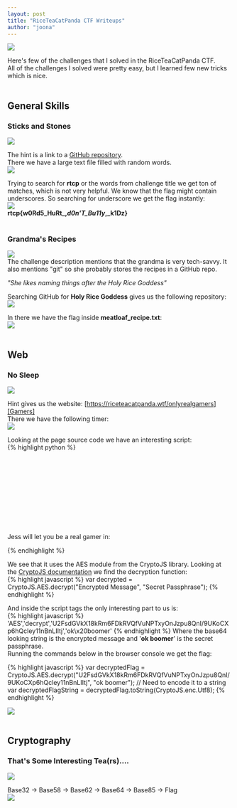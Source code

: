 ```yaml
---
layout: post
title: "RiceTeaCatPanda CTF Writeups"
author: "joona"
---
```


![](/images/rtcp/rtcp.jpg)

Here's few of the challenges that I solved in the RiceTeaCatPanda CTF.<br/>
All of the challenges I solved were pretty easy, but I learned few new tricks which is nice.<br/><br/>

## General Skills
### Sticks and Stones
![](/images/rtcp/sticks.jpg)<br/>

The hint is a link to a [GitHub repository][GitHub].<br/>
There we have a large text file filled with random words.<br/>
![](/images/rtcp/sticks2.jpg)<br/>

Trying to search for **rtcp** or the words from challenge title we get ton of matches,
which is not very helpful.
We know that the flag might contain underscores. So searching for underscore we get the flag  instantly:<br/>
![](/images/rtcp/sticks3.jpg)<br/>
**rtcp{w0Rd5_HuRt_,_d0n'T_Bu11y_,_k1Dz}**
<br/><br/>

### Grandma's Recipes
![](/images/rtcp/recipe.jpg)<br/>
The challenge description mentions that the grandma is very tech-savvy.
It also mentions "git" so she probably stores the recipes in a GitHub repo.<br/>

*"She likes naming things after the Holy Rice Goddess"*<br/>

Searching GitHub for **Holy Rice Goddess** gives us the following repository:<br/>
![](/images/rtcp/recipe2.jpg)<br/>

In there we have the flag inside **meatloaf_recipe.txt**:<br/>
![](/images/rtcp/recipe3.jpg)<br/><br/>

## Web
### No Sleep
![](/images/rtcp/sleep.jpg)<br/>

Hint gives us the website: [https://riceteacatpanda.wtf/onlyrealgamers][Gamers]<br/>
There we have the following timer:<br/>
![](/images/rtcp/sleep2.jpg)<br/>

Looking at the page source code we have an interesting script:<br/>
{% highlight python %}
<script src="https://cdnjs.cloudflare.com/ajax/libs/crypto-js/3.1.2/rollups/aes.js"></script>
<br><br><br><br><br><br><br><br><br><br>
Jess will let you be a real gamer in:
<p id="gamer timer"></p>
<script>
var _0x1d8e=['gamerfuel=Jan\x2027,\x202020\x2004:20:00','Jan\x2027,\x202020\x2004:20:00','getTime','exec','floor','getElementById','gamer\x20timer','AES','decrypt','U2FsdGVkX18kRm6FDkRVQfVuNPTxyOnJzpu8QnI/9UKoCXp6hQcley11nBnLIItj','ok\x20boomer','innerHTML','Utf8','cookie'];(function(_0x29eed8,_0x4bb4aa){var _0x47e29c=function(_0x2d3fd2){while(--_0x2d3fd2){_0x29eed8['push'](_0x29eed8['shift']());}};_0x47e29c(++_0x4bb4aa);}(_0x1d8e,0x99));var _0x2ad1=function(_0x545e19,_0x47cdd3){_0x545e19=_0x545e19-0x0;var _0x4275c2=_0x1d8e[_0x545e19];return _0x4275c2;};document[_0x2ad1('0x0')]=_0x2ad1('0x1');var countDownDate=new Date(_0x2ad1('0x2'))[_0x2ad1('0x3')]();var x=setInterval(function(){var _0x27a8c6=new Date(/[^=]*$/[_0x2ad1('0x4')](document[_0x2ad1('0x0')])[0x0])[_0x2ad1('0x3')]();var _0x5b92f1=new Date()['getTime']();var _0x3a5a33=_0x27a8c6-_0x5b92f1;var _0x4214a2=Math[_0x2ad1('0x5')](_0x3a5a33/(0x3e8*0x3c*0x3c*0x18));var _0x48c0d9=Math[_0x2ad1('0x5')](_0x3a5a33%(0x3e8*0x3c*0x3c*0x18)/(0x3e8*0x3c*0x3c));var _0x2de271=Math[_0x2ad1('0x5')](_0x3a5a33%(0x3e8*0x3c*0x3c)/(0x3e8*0x3c));var _0x240ffb=Math['floor'](_0x3a5a33%(0x3e8*0x3c)/0x3e8);document[_0x2ad1('0x6')](_0x2ad1('0x7'))['innerHTML']=_0x4214a2+'d\x20'+_0x48c0d9+'h\x20'+_0x2de271+'m\x20'+_0x240ffb+'s\x20';if(_0x3a5a33<0x0){clearInterval(x);var _0x1018af=CryptoJS[_0x2ad1('0x8')][_0x2ad1('0x9')](_0x2ad1('0xa'),_0x2ad1('0xb'));document[_0x2ad1('0x6')](_0x2ad1('0x7'))[_0x2ad1('0xc')]=_0x1018af['toString'](CryptoJS['enc'][_0x2ad1('0xd')]);}},0x3e8); __
</script>
{% endhighlight %}

We see that it uses the AES module from the CryptoJS library.
Looking at the [CryptoJS documentation][CryptoJS] we find the decryption function:<br/>
{% highlight javascript %}
var decrypted = CryptoJS.AES.decrypt("Encrypted Message", "Secret Passphrase");
{% endhighlight %}

And inside the script tags the only interesting part to us is:<br/>
{% highlight javascript %}
'AES','decrypt','U2FsdGVkX18kRm6FDkRVQfVuNPTxyOnJzpu8QnI/9UKoCXp6hQcley11nBnLIItj','ok\x20boomer'
{% endhighlight %}
Where the base64 looking string is the encrypted message and '**ok boomer**' is the secret passphrase.<br/>
Running the commands below in the browser console we get the flag:<br/>

{% highlight javascript %}
var decryptedFlag = CryptoJS.AES.decrypt("U2FsdGVkX18kRm6FDkRVQfVuNPTxyOnJzpu8QnI/9UKoCXp6hQcley11nBnLIItj", "ok boomer");
// Need to encode it to a string
var decryptedFlagString = decryptedFlag.toString(CryptoJS.enc.Utf8);
{% endhighlight %}

![](/images/rtcp/sleep3.jpg)<br/><br/>

## Cryptography
### That's Some Interesting Tea(rs)….
![](/images/rtcp/tears.jpg)<br/>

Base32 -> Base58 -> Base62 -> Base64 -> Base85 -> Flag<br/>
![](/images/rtcp/tears2.jpg)<br/>


[CryptoJS]: https://cryptojs.gitbook.io/docs/
[GitHub]: https://github.com/JEF1056/riceteacatpanda/tree/master/Sticks%20and%20Stones%20(50)
[Gamers]: https://riceteacatpanda.wtf/onlyrealgamers
